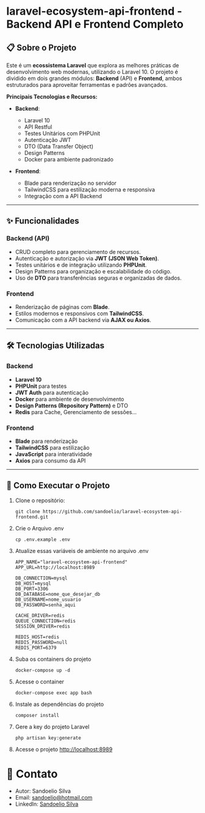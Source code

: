 # laravel-ecosystem-api-frontend - Backend API e Frontend Completo

## 📋 Sobre o Projeto

Este é um **ecossistema Laravel** que explora as melhores práticas de desenvolvimento web modernas, utilizando o Laravel 10. O projeto é dividido em dois grandes módulos: **Backend** (API) e **Frontend**, ambos estruturados para aproveitar ferramentas e padrões avançados.  

**Principais Tecnologias e Recursos:**
- **Backend**:
  - Laravel 10
  - API Restful
  - Testes Unitários com PHPUnit
  - Autenticação JWT
  - DTO (Data Transfer Object)
  - Design Patterns
  - Docker para ambiente padronizado

- **Frontend**:
  - Blade para renderização no servidor
  - TailwindCSS para estilização moderna e responsiva
  - Integração com a API Backend

---

## ✨ Funcionalidades

### Backend (API)
- CRUD completo para gerenciamento de recursos.
- Autenticação e autorização via **JWT (JSON Web Token)**.
- Testes unitários e de integração utilizando **PHPUnit**.
- Design Patterns para organização e escalabilidade do código.
- Uso de **DTO** para transferências seguras e organizadas de dados.

### Frontend
- Renderização de páginas com **Blade**.
- Estilos modernos e responsivos com **TailwindCSS**.
- Comunicação com a API backend via **AJAX ou Axios**.

---

## 🛠️ Tecnologias Utilizadas

### Backend
- **Laravel 10**
- **PHPUnit** para testes
- **JWT Auth** para autenticação
- **Docker** para ambiente de desenvolvimento
- **Design Patterns (Repository Pattern)** e DTO
- **Redis** para Cache, Gerenciamento de sessões...

### Frontend
- **Blade** para renderização
- **TailwindCSS** para estilização
- **JavaScript** para interatividade
- **Axios** para consumo da API

---

## 🚀 Como Executar o Projeto

1. Clone o repositório:
    ```
    git clone https://github.com/sandoelio/laravel-ecosystem-api-frontend.git
    ```
2. Crie o Arquivo .env
    ```
    cp .env.example .env
    ```
3. Atualize essas variáveis de ambiente no arquivo .env
    ```
    APP_NAME="laravel-ecosystem-api-frontend"
    APP_URL=http://localhost:8989

    DB_CONNECTION=mysql
    DB_HOST=mysql
    DB_PORT=3306
    DB_DATABASE=nome_que_desejar_db
    DB_USERNAME=nome_usuario
    DB_PASSWORD=senha_aqui

    CACHE_DRIVER=redis
    QUEUE_CONNECTION=redis
    SESSION_DRIVER=redis

    REDIS_HOST=redis
    REDIS_PASSWORD=null
    REDIS_PORT=6379
    ```

4. Suba os containers do projeto
    ```
    docker-compose up -d
    ```
5. Acesse o container
    ```
    docker-compose exec app bash
    ```
6. Instale as dependências do projeto
    ```
    composer install
    ```
7. Gere a key do projeto Laravel
    ```
    php artisan key:generate
    ```
8. Acesse o projeto
[http://localhost:8989](http://localhost:8989)

# 📧 Contato
* Autor: Sandoelio Silva
* Email: sandoelio@hotmail.com
* LinkedIn: [Sandoelio Silva](https://www.linkedin.com/in/sandoelio-silva/)
